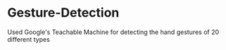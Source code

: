 # Gesture-Detection
Used Google's Teachable Machine for detecting the hand gestures of 20 different types
